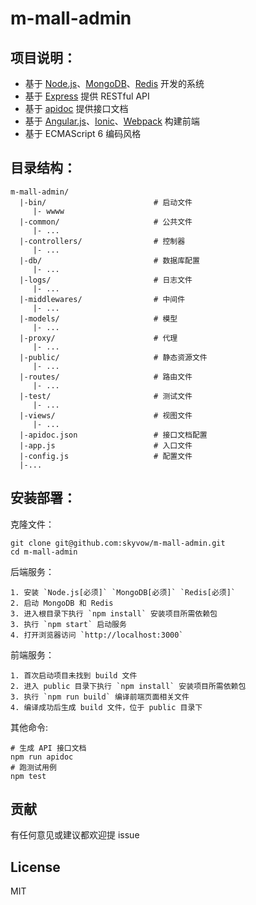 # m-mall-admin

## 项目说明：

- 基于 [Node.js](https://nodejs.org)、[MongoDB](https://www.mongodb.org)、[Redis](http://redis.io) 开发的系统
- 基于 [Express](http://expressjs.com) 提供 RESTful API
- 基于 [apidoc](http://apidocjs.com) 提供接口文档
- 基于 [Angular.js](https://angularjs.org)、[Ionic](http://ionicframework.com)、[Webpack](http://webpack.github.io) 构建前端
- 基于 ECMAScript 6 编码风格

## 目录结构：

```
m-mall-admin/
  |-bin/                     	# 启动文件
     |- wwww
  |-common/                     # 公共文件
     |- ...
  |-controllers/				# 控制器
     |- ...
  |-db/							# 数据库配置
     |- ...
  |-logs/						# 日志文件
     |- ...
  |-middlewares/				# 中间件
     |- ...
  |-models/						# 模型
     |- ...
  |-proxy/						# 代理
     |- ...
  |-public/						# 静态资源文件
     |- ...
  |-routes/						# 路由文件
     |- ...
  |-test/						# 测试文件
     |- ...
  |-views/						# 视图文件
     |- ...
  |-apidoc.json					# 接口文档配置
  |-app.js                      # 入口文件
  |-config.js					# 配置文件
  |-...
```

##	安装部署：

克隆文件：
```
git clone git@github.com:skyvow/m-mall-admin.git
cd m-mall-admin
```

后端服务：
```
1. 安装 `Node.js[必须]` `MongoDB[必须]` `Redis[必须]`
2. 启动 MongoDB 和 Redis
3. 进入根目录下执行 `npm install` 安装项目所需依赖包
3. 执行 `npm start` 启动服务
4. 打开浏览器访问 `http://localhost:3000`
```

前端服务：
```
1. 首次启动项目未找到 build 文件
2. 进入 public 目录下执行 `npm install` 安装项目所需依赖包
3. 执行 `npm run build` 编译前端页面相关文件
4. 编译成功后生成 build 文件，位于 public 目录下
```

其他命令:
```
# 生成 API 接口文档
npm run apidoc
# 跑测试用例
npm test
```

##	贡献

有任何意见或建议都欢迎提 issue

##	License

MIT